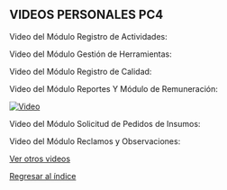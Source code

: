 ## VIDEOS PERSONALES PC4

Video del Módulo Registro de Actividades:

Video del Módulo Gestión de Herramientas:

Video del Módulo Registro de Calidad:

Video del Módulo Reportes Y Módulo de Remuneración:

[![Video](https://img.youtube.com/vi/jvsZUz12UXM?si=KWX2mg4GeBLj9T8_/0.jpg)](https://youtu.be/jvsZUz12UXM?si=KWX2mg4GeBLj9T8_)

Video del Módulo Solicitud de Pedidos de Insumos:

Video del Módulo Reclamos y Observaciones:


[Ver otros videos](Videos.md)

[Regresar al índice](../README.md)

